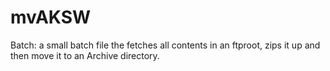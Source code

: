 mvAKSW
======

Batch: a small batch file the fetches all contents in an ftproot, zips it up and
then move it to an Archive directory.
